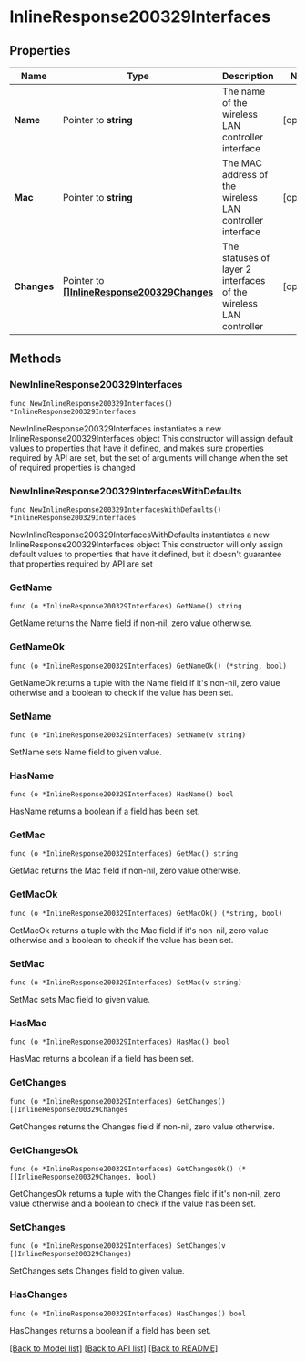 # InlineResponse200329Interfaces

## Properties

Name | Type | Description | Notes
------------ | ------------- | ------------- | -------------
**Name** | Pointer to **string** | The name of the wireless LAN controller interface | [optional] 
**Mac** | Pointer to **string** | The MAC address of the wireless LAN controller interface | [optional] 
**Changes** | Pointer to [**[]InlineResponse200329Changes**](InlineResponse200329Changes.md) | The statuses of layer 2 interfaces of the wireless LAN controller | [optional] 

## Methods

### NewInlineResponse200329Interfaces

`func NewInlineResponse200329Interfaces() *InlineResponse200329Interfaces`

NewInlineResponse200329Interfaces instantiates a new InlineResponse200329Interfaces object
This constructor will assign default values to properties that have it defined,
and makes sure properties required by API are set, but the set of arguments
will change when the set of required properties is changed

### NewInlineResponse200329InterfacesWithDefaults

`func NewInlineResponse200329InterfacesWithDefaults() *InlineResponse200329Interfaces`

NewInlineResponse200329InterfacesWithDefaults instantiates a new InlineResponse200329Interfaces object
This constructor will only assign default values to properties that have it defined,
but it doesn't guarantee that properties required by API are set

### GetName

`func (o *InlineResponse200329Interfaces) GetName() string`

GetName returns the Name field if non-nil, zero value otherwise.

### GetNameOk

`func (o *InlineResponse200329Interfaces) GetNameOk() (*string, bool)`

GetNameOk returns a tuple with the Name field if it's non-nil, zero value otherwise
and a boolean to check if the value has been set.

### SetName

`func (o *InlineResponse200329Interfaces) SetName(v string)`

SetName sets Name field to given value.

### HasName

`func (o *InlineResponse200329Interfaces) HasName() bool`

HasName returns a boolean if a field has been set.

### GetMac

`func (o *InlineResponse200329Interfaces) GetMac() string`

GetMac returns the Mac field if non-nil, zero value otherwise.

### GetMacOk

`func (o *InlineResponse200329Interfaces) GetMacOk() (*string, bool)`

GetMacOk returns a tuple with the Mac field if it's non-nil, zero value otherwise
and a boolean to check if the value has been set.

### SetMac

`func (o *InlineResponse200329Interfaces) SetMac(v string)`

SetMac sets Mac field to given value.

### HasMac

`func (o *InlineResponse200329Interfaces) HasMac() bool`

HasMac returns a boolean if a field has been set.

### GetChanges

`func (o *InlineResponse200329Interfaces) GetChanges() []InlineResponse200329Changes`

GetChanges returns the Changes field if non-nil, zero value otherwise.

### GetChangesOk

`func (o *InlineResponse200329Interfaces) GetChangesOk() (*[]InlineResponse200329Changes, bool)`

GetChangesOk returns a tuple with the Changes field if it's non-nil, zero value otherwise
and a boolean to check if the value has been set.

### SetChanges

`func (o *InlineResponse200329Interfaces) SetChanges(v []InlineResponse200329Changes)`

SetChanges sets Changes field to given value.

### HasChanges

`func (o *InlineResponse200329Interfaces) HasChanges() bool`

HasChanges returns a boolean if a field has been set.


[[Back to Model list]](../README.md#documentation-for-models) [[Back to API list]](../README.md#documentation-for-api-endpoints) [[Back to README]](../README.md)


